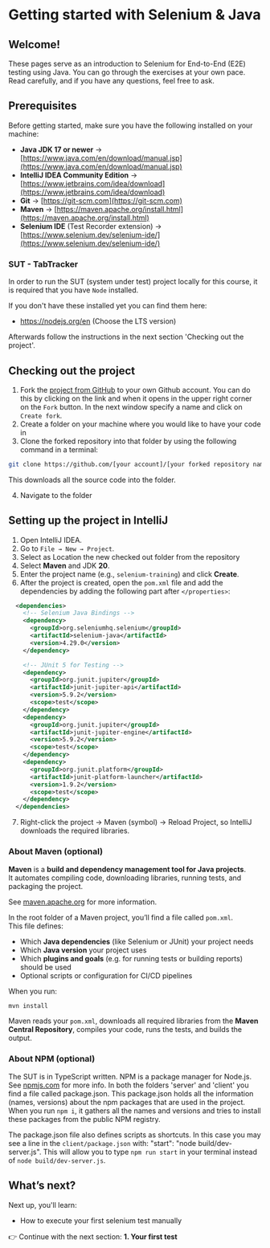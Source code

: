 # Getting started with Selenium & Java

## Welcome!

These pages serve as an introduction to Selenium for End-to-End (E2E) testing using Java. You can go through the exercises at your own pace. Read carefully, and if you have any questions, feel free to ask.

## Prerequisites

Before getting started, make sure you have the following installed on your machine:

- **Java JDK 17 or newer** → [https://www.java.com/en/download/manual.jsp](https://www.java.com/en/download/manual.jsp)
- **IntelliJ IDEA Community Edition** → [https://www.jetbrains.com/idea/download](https://www.jetbrains.com/idea/download)
- **Git** → [https://git-scm.com](https://git-scm.com)
- **Maven** → [https://maven.apache.org/install.html](https://maven.apache.org/install.html)
- **Selenium IDE** (Test Recorder extension) → [https://www.selenium.dev/selenium-ide/](https://www.selenium.dev/selenium-ide/)

### SUT - TabTracker

In order to run the SUT (system under test) project locally for this course, it is required that you have `Node` installed.

If you don't have these installed yet you can find them here:

- https://nodejs.org/en (Choose the LTS version)

Afterwards follow the instructions in the next section 'Checking out the project'.

## Checking out the project

1. Fork the [project from GitHub](https://github.com/Xebia-Switzerland-AG/ta-training) to your own Github account. You can do this by clicking on the link and when it opens in the upper right corner on the `Fork` button. In the next window specify a name and click on `Create fork`.
2. Create a folder on your machine where you would like to have your code in
3. Clone the forked repository into that folder by using the following command in a terminal:

``` bash
git clone https://github.com/[your account]/[your forked repository name].git [your directory]
```

This downloads all the source code into the folder.

4. Navigate to the folder

## Setting up the project in IntelliJ

1. Open IntelliJ IDEA.
2. Go to `File → New → Project`.
3. Select as Location the new checked out folder from the repository 
4. Select **Maven** and JDK **20**.
5. Enter the project name (e.g., `selenium-training`) and click **Create**.
6. After the project is created, open the `pom.xml` file and add the dependencies by adding the following part after `</properties>`:

```xml
  <dependencies>
    <!-- Selenium Java Bindings -->
    <dependency>
      <groupId>org.seleniumhq.selenium</groupId>
      <artifactId>selenium-java</artifactId>
      <version>4.29.0</version>
    </dependency>

    <!-- JUnit 5 for Testing -->
    <dependency>
      <groupId>org.junit.jupiter</groupId>
      <artifactId>junit-jupiter-api</artifactId>
      <version>5.9.2</version>
      <scope>test</scope>
    </dependency>
    <dependency>
      <groupId>org.junit.jupiter</groupId>
      <artifactId>junit-jupiter-engine</artifactId>
      <version>5.9.2</version>
      <scope>test</scope>
    </dependency>
    <dependency>
      <groupId>org.junit.platform</groupId>
      <artifactId>junit-platform-launcher</artifactId>
      <version>1.9.2</version>
      <scope>test</scope>
    </dependency>
  </dependencies>
```
7. Right-click the project → Maven (symbol) → Reload Project, so IntelliJ downloads the required libraries.

### About Maven (optional)
**Maven** is a **build and dependency management tool for Java projects**.  
It automates compiling code, downloading libraries, running tests, and packaging the project.

See [maven.apache.org](https://maven.apache.org/guides/index.html) for more information.

In the root folder of a Maven project, you’ll find a file called `pom.xml`.  
This file defines:

- Which **Java dependencies** (like Selenium or JUnit) your project needs
- Which **Java version** your project uses
- Which **plugins and goals** (e.g. for running tests or building reports) should be used
- Optional scripts or configuration for CI/CD pipelines

When you run:

```bash
mvn install
```

Maven reads your `pom.xml`, downloads all required libraries from the **Maven Central Repository**, compiles your code, runs the tests, and builds the output.

### About NPM (optional)

The SUT is in TypeScript written. NPM is a package manager for Node.js. See [npmjs.com](https://docs.npmjs.com/getting-started/what-is-npm#what-is-npm) for more info.
In both the folders 'server' and 'client' you find a file called package.json.
This package.json holds all the information (names, versions) about the npm packages that are used in the project.
When you run `npm i`, it gathers all the names and versions and tries to install these packages from the public NPM registry.

The package.json file also defines scripts as shortcuts.
In this case you may see a line in the `client/package.json` with: "start": "node build/dev-server.js".
This will allow you to type `npm run start` in your terminal instead of `node build/dev-server.js`.

## What’s next?

Next up, you'll learn:

- How to execute your first selenium test manually

👉 Continue with the next section: **1. Your first test**
